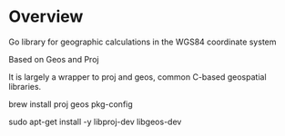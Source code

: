 # Overview
Go library for geographic calculations in the WGS84 coordinate system

Based on Geos and Proj

It is largely a wrapper to proj and geos, common C-based geospatial libraries.

brew install proj geos pkg-config

sudo apt-get install -y libproj-dev libgeos-dev

